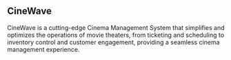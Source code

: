 ## CineWave
CineWave is a cutting-edge Cinema Management System that simplifies and optimizes the operations of movie theaters, from ticketing and scheduling to inventory control and customer engagement, providing a seamless cinema management experience.
